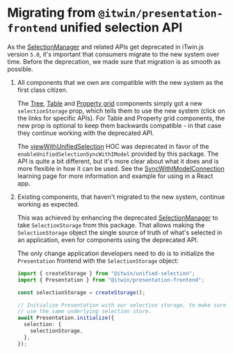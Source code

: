 # Migrating from `@itwin/presentation-frontend` unified selection API

As the [SelectionManager](https://www.itwinjs.org/reference/presentation-frontend/unifiedselection/selectionmanager/) and related APIs get deprecated in iTwin.js version `5.0`, it's important that consumers migrate to the new system over time. Before the deprecation, we made sure that migration is as smooth as possible.

1. All components that we own are compatible with the new system as the first class citizen.

   The [Tree](./SyncWithTree.md), [Table](./SyncWithTable.md) and [Property grid](./SyncWithPropertyGrid.md) components simply got a new `selectionStorage` prop, which tells them to use the new system (click on the links for specific APIs). For Table and Property grid components, the new prop is optional to keep them backwards compatible - in that case they continue working with the deprecated API.

   The [viewWithUnifiedSelection](https://www.itwinjs.org/reference/presentation-components/viewport/viewwithunifiedselection/) HOC was deprecated in favor of the `enableUnifiedSelectionSyncWithIModel` provided by this package. The API is quite a bit different, but it's more clear about what it does and is more flexible in how it can be used. See the [SyncWithIModelConnection](./SyncWithIModelConnection.md) learning page for more information and example for using in a React app.

2. Existing components, that haven't migrated to the new system, continue working as expected.

   This was achieved by enhancing the deprecated [SelectionManager](https://www.itwinjs.org/reference/presentation-frontend/unifiedselection/selectionmanager/) to take `SelectionStorage` from this package. That allows making the `SelectionStorage` object the single source of truth of what's selected in an application, even for components using the deprecated API.

   The only change application developers need to do is to initialize the `Presentation` frontend with the `SelectionStorage` object:

   <!-- [[include: [Presentation.UnifiedSelection.LegacySelectionManagerSelectionSync.Imports, Presentation.LegacySelectionManagerSelectionSync.Example], ts]] -->
   <!-- BEGIN EXTRACTION -->

   ```ts
   import { createStorage } from "@itwin/unified-selection";
   import { Presentation } from "@itwin/presentation-frontend";

   const selectionStorage = createStorage();

   // Initialize Presentation with our selection storage, to make sure that any components, using `Presentation.selection`,
   // use the same underlying selection store.
   await Presentation.initialize({
     selection: {
       selectionStorage,
     },
   });
   ```

   <!-- END EXTRACTION -->
